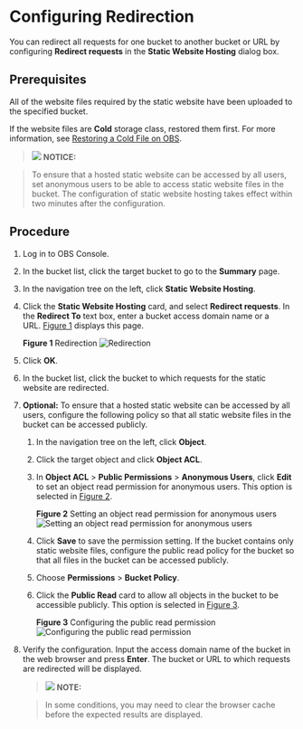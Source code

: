 # Configuring Redirection<a name="en-us_topic_0066088957"></a>

You can redirect all requests for one bucket to another bucket or URL by configuring  **Redirect requests**  in the  **Static Website Hosting**  dialog box.

## Prerequisites<a name="section11221613153921"></a>

All of the website files required by the static website have been uploaded to the specified bucket.

If the   website files are   **Cold** storage class, restored them first.  For more information, see  [Restoring a Cold File on OBS](restoring-a-cold-file-on-obs.md).

> ![](public_sys-resources/icon-notice.gif) **NOTICE:** 

> To ensure that a hosted static website can be accessed by all users, set anonymous users to be able to access static website files in the bucket. The configuration of static website hosting takes effect within two minutes after the configuration.

## Procedure<a name="section11587693153957"></a>

1.  Log in to OBS Console.
2.  In the bucket list, click the target bucket to go to the  **Summary**  page.
3.  In the navigation tree on the left, click  **Static Website Hosting**.
4.  Click the  **Static Website Hosting** card, and select **Redirect requests**. In the **Redirect To** text box, enter a bucket access domain name or a URL. [Figure 1](#fig8414705193626)  displays this page.

    **Figure  1**  Redirection<a name="fig8414705193626"></a>
    ![](figures/redirection.png "Redirection")

5.  Click  **OK**.
6.  In the bucket list, click the bucket to which requests for the static website are redirected.
7.  **Optional:** To ensure that a hosted static website can be accessed by all users, configure the following policy so that all static website files in the bucket can be accessed publicly.

    1.  In the navigation tree on the left, click  **Object**.
    2.  Click the target object and click  **Object ACL**.
    3.  In  **Object ACL** \> **Public Permissions** \> **Anonymous Users**, click  **Edit**  to set an object read permission for anonymous users. This option is selected in  [Figure 2](#en-us_topic_0045853755_fig18480152193315).

        **Figure  2**  Setting an object read permission for anonymous users<a name="en-us_topic_0045853755_fig18480152193315"></a>
        ![](figures/setting-an-object-read-permission-for-anonymous-users.png "Setting an object read permission for anonymous users")

    4.  Click  **Save**  to save the permission setting.
    If the bucket contains only static website files, configure the public read policy for the bucket so that all files in the bucket can be accessed publicly.

    1.  Choose  **Permissions** \> **Bucket Policy**.
    2.  Click the  **Public Read** card to allow all objects in the bucket to be accessible publicly. This option is selected in [Figure 3](#en-us_topic_0045853755_fig15186794193556).

        **Figure  3**  Configuring the public read permission<a name="en-us_topic_0045853755_fig15186794193556"></a>
        ![](figures/configuring-the-public-read-permission.png "Configuring the public read permission")

8.  Verify the configuration. Input the access domain name of the bucket in the web browser and press  **Enter**. The bucket or URL to which requests are redirected will be displayed.

    > ![](public_sys-resources/icon-note.gif) **NOTE:** 

    > In some conditions, you may need to clear the browser cache before the expected results are displayed.


